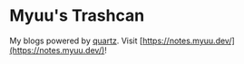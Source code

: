 # Myuu's Trashcan

My blogs powered by [quartz](https://quartz.jzhao.xyz/). Visit [https://notes.myuu.dev/](https://notes.myuu.dev/)!
